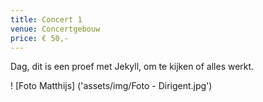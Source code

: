```yaml
---
title: Concert 1
venue: Concertgebouw
price: € 50,-
---
```


Dag, dit is een proef met Jekyll, om te kijken of alles werkt.

! [Foto Matthijs] ('assets/img/Foto - Dirigent.jpg')
